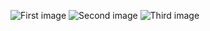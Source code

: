 ![First image]([src/main/resources/static/images/1.png](https://github.com/amammad7/firstrestapi/blob/master/1.png))
![Second image]([src/main/resources/static/images/2.png](https://github.com/amammad7/firstrestapi/blob/master/1.png))
![Third image]([src/main/resources/static/images/3.png](https://github.com/amammad7/firstrestapi/blob/master/1.png))

